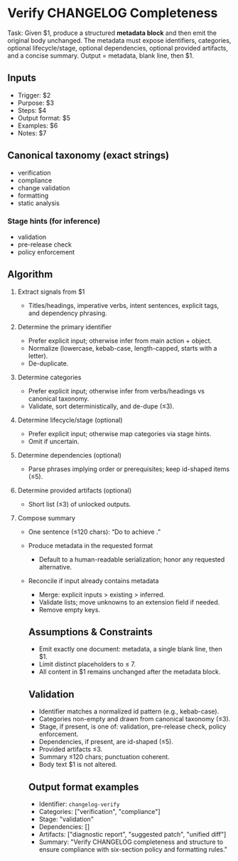 # Verify CHANGELOG Completeness

Task: Given $1, produce a structured **metadata block** and then emit the original body unchanged. The metadata must expose identifiers, categories, optional lifecycle/stage, optional dependencies, optional provided artifacts, and a concise summary. Output = metadata, blank line, then $1.

## Inputs

- Trigger: $2
- Purpose: $3
- Steps: $4
- Output format: $5
- Examples: $6
- Notes: $7

## Canonical taxonomy (exact strings)

- verification
- compliance
- change validation
- formatting
- static analysis

### Stage hints (for inference)

- validation
- pre-release check
- policy enforcement

## Algorithm

1. Extract signals from $1
   - Titles/headings, imperative verbs, intent sentences, explicit tags, and dependency phrasing.

2. Determine the primary identifier
   - Prefer explicit input; otherwise infer from main action + object.
   - Normalize (lowercase, kebab-case, length-capped, starts with a letter).
   - De-duplicate.

3. Determine categories
   - Prefer explicit input; otherwise infer from verbs/headings vs canonical taxonomy.
   - Validate, sort deterministically, and de-dupe (≤3).

4. Determine lifecycle/stage (optional)
   - Prefer explicit input; otherwise map categories via stage hints.
   - Omit if uncertain.

5. Determine dependencies (optional)
   - Parse phrases implying order or prerequisites; keep id-shaped items (≤5).

6. Determine provided artifacts (optional)
   - Short list (≤3) of unlocked outputs.

7. Compose summary
   - One sentence (≤120 chars): “Do <verb> <object> to achieve <outcome>.”

8. Produce metadata in the requested format
   - Default to a human-readable serialization; honor any requested alternative.

9. Reconcile if input already contains metadata
   - Merge: explicit inputs > existing > inferred.
   - Validate lists; move unknowns to an extension field if needed.
   - Remove empty keys.

## Assumptions & Constraints

- Emit exactly one document: metadata, a single blank line, then $1.
- Limit distinct placeholders to ≤ 7.
- All content in $1 remains unchanged after the metadata block.

## Validation

- Identifier matches a normalized id pattern (e.g., kebab-case).
- Categories non-empty and drawn from canonical taxonomy (≤3).
- Stage, if present, is one of: validation, pre-release check, policy enforcement.
- Dependencies, if present, are id-shaped (≤5).
- Provided artifacts ≤3.
- Summary ≤120 chars; punctuation coherent.
- Body text $1 is not altered.

## Output format examples

- Identifier: `changelog-verify`
- Categories: ["verification", "compliance"]
- Stage: "validation"
- Dependencies: []
- Artifacts: ["diagnostic report", "suggested patch", "unified diff"]
- Summary: "Verify CHANGELOG completeness and structure to ensure compliance with six-section policy and formatting rules."

